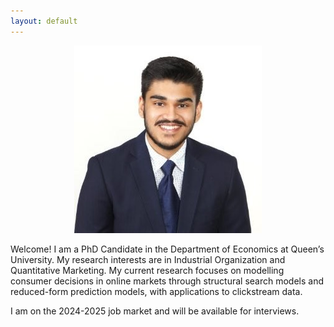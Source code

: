 ```yaml
---
layout: default
---
```

<p align="center">
    <img src="/assets/img/prof_pic.jpg">
<p>
Welcome! I am a PhD Candidate in the Department of Economics at Queen’s University. My research interests are in Industrial Organization and Quantitative Marketing. My current research focuses on modelling consumer decisions in online markets through structural search models and reduced-form prediction models, with applications to clickstream data.  

I am on the 2024-2025 job market and will be available for interviews.
